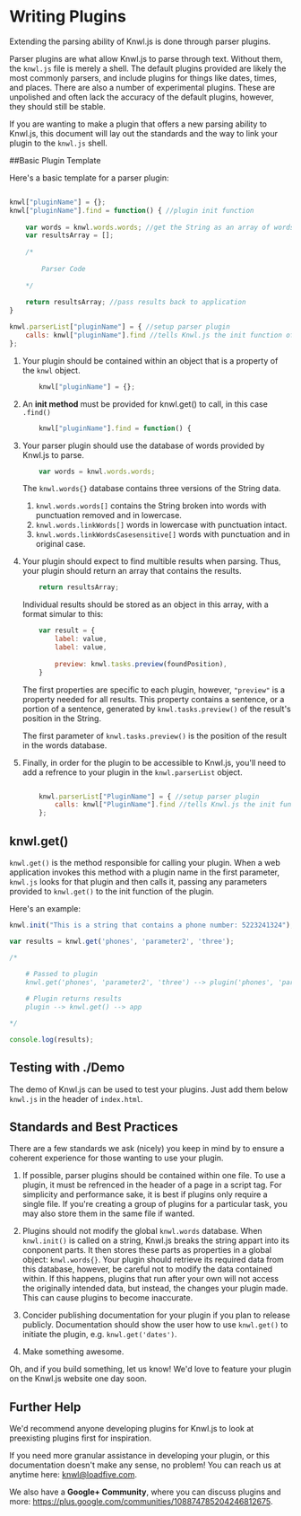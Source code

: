 # Writing Plugins

Extending the parsing ability of Knwl.js is done through parser plugins.

Parser plugins are what allow Knwl.js to parse through text. Without them, the ```knwl.js``` file is merely a shell.
The default plugins provided are likely the most commonly parsers, and include plugins for things like dates, times, and places. There are
also a number of experimental plugins. These are unpolished and often lack the accuracy of the default plugins, however,
they should still be stable.

If you are wanting to make a plugin that offers a new parsing ability to Knwl.js, this document will lay out the standards and the way to link your plugin to the ```knwl.js``` shell.

##Basic Plugin Template

Here's a basic template for a parser plugin:

```javascript

knwl["pluginName"] = {};
knwl["pluginName"].find = function() { //plugin init function
	
	var words = knwl.words.words; //get the String as an array of words
	var resultsArray = [];
	
	/*
		
		Parser Code
	
	*/
	
	return resultsArray; //pass results back to application
}

knwl.parserList["pluginName"] = { //setup parser plugin
    calls: knwl["pluginName"].find //tells Knwl.js the init function of your plugin (called by knwl.get())
};

```

1. Your plugin should be contained within an object that is a property of the ```knwl``` object.
	```javascript
		knwl["pluginName"] = {};	
	```
2. An **init method** must be provided for knwl.get() to call, in this case ```.find()```
	```javascript
		knwl["pluginName"].find = function() {
	```
	
3. Your parser plugin should use the database of words provided by Knwl.js to parse.
	```javascript
		var words = knwl.words.words;
	```
	The ```knwl.words{}``` database contains three versions of the String data.
	1. ```knwl.words.words[]``` contains the String broken into words with punctuation removed and in lowercase.
	2. ```knwl.words.linkWords[]``` words in lowercase with punctuation intact.
	3. ```knwl.words.linkWordsCasesensitive[]``` words with punctuation and in original case.
	
4. Your plugin should expect to find multible results when parsing. Thus, your plugin should return an array that contains the results.
	```javascript
		return resultsArray;
	```
	
	Individual results should be stored as an object in this array, with a format simular to this:
	```javascript
		var result = {
			label: value,
			label: value,
			
			preview: knwl.tasks.preview(foundPosition),
		}
	```
	
	The first properties are specific to each plugin, however, ```"preview"``` is
	a property needed for all results. This property contains a sentence, or a portion of a sentence,
	generated by ```knwl.tasks.preview()``` of the result's position in the String.
	
	The first parameter of ```knwl.tasks.preview()``` is the position of the result in the words database.
	
5. Finally, in order for the plugin to be accessible to Knwl.js, you'll need to add a refrence to your plugin in the ```knwl.parserList``` object.
	```javascript
	
		knwl.parserList["PluginName"] = { //setup parser plugin
		    calls: knwl["PluginName"].find //tells Knwl.js the init function of your plugin (called by knwl.get())
		};
	
	```

## knwl.get()
```knwl.get()``` is the method responsible for calling your plugin. When a web application invokes this method with a plugin name in the first parameter,
```knwl.js``` looks for that plugin and then calls it, passing any parameters provided to ```knwl.get()``` to the init function of the plugin.

Here's an example:

```javascript
knwl.init("This is a string that contains a phone number: 5223241324"); //initialized on String

var results = knwl.get('phones', 'parameter2', 'three');

/*

	# Passed to plugin
	knwl.get('phones', 'parameter2', 'three') --> plugin('phones', 'parameter2', 'three')
	
	# Plugin returns results
	plugin --> knwl.get() --> app

*/

console.log(results);

```

## Testing with ./Demo

The demo of Knwl.js can be used to test your plugins. Just add them below ```knwl.js``` in the header of ```index.html```.

## Standards and Best Practices

There are a few standards we ask (nicely) you keep in mind by to ensure a coherent experience for those wanting to use your plugin.

1. If possible, parser plugins should be contained within one file.
To use a plugin, it must be refrenced in the header of a page in a script tag. For simplicity and performance sake, 
it is best if plugins only require a single file. If you're creating a group of plugins for a particular task, you may
also store them in the same file if wanted.

2. Plugins should not modify the global ```knwl.words``` database.
When ```knwl.init()``` is called on a string, Knwl.js breaks the string appart into its conponent parts. It then stores
these parts as properties in a global object: ```knwl.words{}```. Your plugin should retrieve its required data from
this database, however, be careful not to modify the data contained within. If this happens, plugins that run after your own will
not access the originally intended data, but instead, the changes your plugin made. This can cause plugins to become inaccurate.

3. Concider publishing documentation for your plugin if you plan to release publicly. Documentation should show the user how to use ```knwl.get()``` to initiate the plugin, e.g. ```knwl.get('dates')```.

4. Make something awesome.

Oh, and if you build something, let us know! We'd love to feature your plugin on the Knwl.js website one day soon.

## Further Help

We'd recommend anyone developing plugins for Knwl.js to look at preexisting plugins first for inspiration.

If you need more granular assistance in developing your plugin, or this documentation doesn't make any sense, no problem! You can reach us at anytime here: knwl@loadfive.com.

We also have a **Google+ Community**, where you can discuss plugins and more: https://plus.google.com/communities/108874785204246812675.
